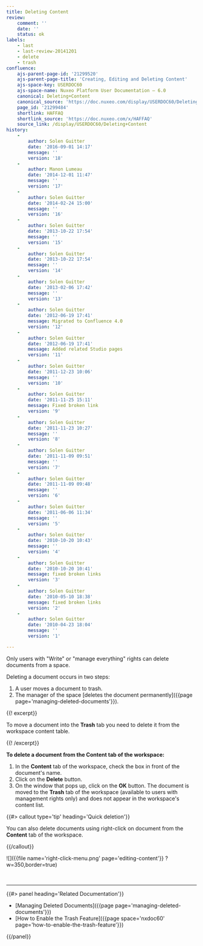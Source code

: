 ```yaml
---
title: Deleting Content
review:
    comment: ''
    date: ''
    status: ok
labels:
    - last
    - last-review-20141201
    - delete
    - trash
confluence:
    ajs-parent-page-id: '21299520'
    ajs-parent-page-title: 'Creating, Editing and Deleting Content'
    ajs-space-key: USERDOC60
    ajs-space-name: Nuxeo Platform User Documentation — 6.0
    canonical: Deleting+Content
    canonical_source: 'https://doc.nuxeo.com/display/USERDOC60/Deleting+Content'
    page_id: '21299484'
    shortlink: HAFFAQ
    shortlink_source: 'https://doc.nuxeo.com/x/HAFFAQ'
    source_link: /display/USERDOC60/Deleting+Content
history:
    - 
        author: Solen Guitter
        date: '2016-09-01 14:17'
        message: ''
        version: '18'
    - 
        author: Manon Lumeau
        date: '2014-12-01 11:47'
        message: ''
        version: '17'
    - 
        author: Solen Guitter
        date: '2014-02-24 15:00'
        message: ''
        version: '16'
    - 
        author: Solen Guitter
        date: '2013-10-22 17:54'
        message: ''
        version: '15'
    - 
        author: Solen Guitter
        date: '2013-10-22 17:54'
        message: ''
        version: '14'
    - 
        author: Solen Guitter
        date: '2013-02-06 17:42'
        message: ''
        version: '13'
    - 
        author: Solen Guitter
        date: '2012-06-19 17:41'
        message: Migrated to Confluence 4.0
        version: '12'
    - 
        author: Solen Guitter
        date: '2012-06-19 17:41'
        message: Added related Studio pages
        version: '11'
    - 
        author: Solen Guitter
        date: '2011-12-23 10:06'
        message: ''
        version: '10'
    - 
        author: Solen Guitter
        date: '2011-11-25 15:11'
        message: Fixed broken link
        version: '9'
    - 
        author: Solen Guitter
        date: '2011-11-23 10:27'
        message: ''
        version: '8'
    - 
        author: Solen Guitter
        date: '2011-11-09 09:51'
        message: ''
        version: '7'
    - 
        author: Solen Guitter
        date: '2011-11-09 09:48'
        message: ''
        version: '6'
    - 
        author: Solen Guitter
        date: '2011-06-06 11:34'
        message: ''
        version: '5'
    - 
        author: Solen Guitter
        date: '2010-10-20 10:43'
        message: ''
        version: '4'
    - 
        author: Solen Guitter
        date: '2010-10-20 10:41'
        message: fixed broken links
        version: '3'
    - 
        author: Solen Guitter
        date: '2010-05-10 18:38'
        message: fixed broken links
        version: '2'
    - 
        author: Solen Guitter
        date: '2010-04-23 18:04'
        message: ''
        version: '1'

---
```

Only users with "Write" or "manage everything" rights can delete documents from a space.

Deleting a document occurs in two steps:

1.  A user moves a document to trash.
2.  The manager of the space [deletes the document permanently]({{page page='managing-deleted-documents'}}).

{{! excerpt}}

To move a document into the **Trash** tab you need to delete it from the workspace content table.

{{! /excerpt}}

**To delete a document from the Content tab of the workspace:**

1.  In the **Content** tab of the workspace, check the box in front of the document's name.
2.  Click on the **Delete** button.
3.  On the window that pops up, click on the **OK** button.
    The document is moved to the **Trash** tab of the workspace (available to users with management rights only) and does not appear in the workspace's content list.

{{#> callout type='tip' heading='Quick deletion'}}

You can also delete documents using right-click on document from the **Content** tab of the workspace.

{{/callout}}

![]({{file name='right-click-menu.png' page='editing-content'}} ?w=350,border=true)

&nbsp;

* * *

<div class="row" data-equalizer data-equalize-on="medium"><div class="column medium-6">{{#> panel heading='Related Documentation'}}

*   [Managing Deleted Documents]({{page page='managing-deleted-documents'}})
*   [How to Enable the Trash Feature]({{page space='nxdoc60' page='how-to-enable-the-trash-feature'}})

{{/panel}}</div><div class="column medium-6">

&nbsp;

</div></div>